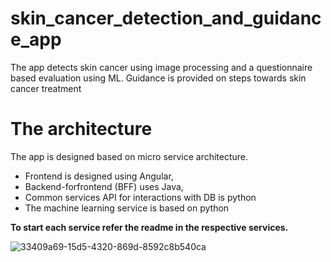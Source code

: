 # skin_cancer_detection_and_guidance_app
The app detects skin cancer using image processing and a questionnaire based evaluation using ML. Guidance is provided on steps towards skin cancer treatment

# The architecture

The app is designed based on micro service architecture. 
- Frontend is designed using Angular, 
- Backend-forfrontend (BFF) uses Java, 
- Common services API for interactions with DB is python 
- The machine learning service is based on python

**To start each service refer the readme in the respective services.**

![33409a69-15d5-4320-869d-8592c8b540ca](https://user-images.githubusercontent.com/47440070/95009587-cf44d380-0640-11eb-88a9-cbb12685e583.jpg)

